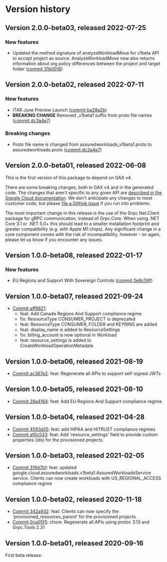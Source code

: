 # Version history

## Version 2.0.0-beta03, released 2022-07-25

### New features

- Updated the method signature of analyzeWorkloadMove for v1beta API to accept project as source. AnalyzeWorkloadMove now also returns information about org policy differences between the project and target folder ([commit 31b0016](https://github.com/googleapis/google-cloud-dotnet/commit/31b0016e71d85303ccdc14de2ddef571082de875))

## Version 2.0.0-beta02, released 2022-07-11

### New features

- ITAR June Preview Launch ([commit ba28a2b](https://github.com/googleapis/google-cloud-dotnet/commit/ba28a2b7bddc1a2195492181ae9041839c6f58db))
- **BREAKING CHANGE** Removed _v1beta1 suffix from proto file names ([commit dc3a4e7](https://github.com/googleapis/google-cloud-dotnet/commit/dc3a4e7e6ffaea438a1999cbb625579ac817272f))

### Breaking changes

- Proto file name is changed from assuredworkloads_v1beta1.proto to assuredworkloads.proto ([commit dc3a4e7](https://github.com/googleapis/google-cloud-dotnet/commit/dc3a4e7e6ffaea438a1999cbb625579ac817272f))

## Version 2.0.0-beta01, released 2022-06-08

This is the first version of this package to depend on GAX v4.

There are some breaking changes, both in GAX v4 and in the generated
code. The changes that aren't specific to any given API are [described in the Google Cloud
documentation](https://cloud.google.com/dotnet/docs/reference/help/breaking-gax4).
We don't anticipate any changes to most customer code, but please [file a
GitHub issue](https://github.com/googleapis/google-cloud-dotnet/issues/new/choose)
if you run into problems.

The most important change in this release is the use of the Grpc.Net.Client package
for gRPC communication, instead of Grpc.Core. When using .NET Core 3.1 or .NET 5.0+
this should lead to a smaller installation footprint and greater compatibility (e.g.
with Apple M1 chips). Any significant change in a core component comes with the risk
of incompatibility, however - so again, please let us know if you encounter any
issues.


## Version 1.0.0-beta08, released 2022-01-17

### New features

- EU Regions and Support With Sovereign Controls ([commit 0e8c59f](https://github.com/googleapis/google-cloud-dotnet/commit/0e8c59f05a08b1dbf518900bffc0e1f83894aaa2))

## Version 1.0.0-beta07, released 2021-09-24

- [Commit aff9821](https://github.com/googleapis/google-cloud-dotnet/commit/aff9821):
  - feat: Add Canada Regions And Support compliance regime
  - fix: ResourceType CONSUMER_PROJECT is deprecated
  - feat: ResourceType CONSUMER_FOLDER and KEYRING are added
  - feat: display_name is added to ResourceSettings
  - fix: billing_account is now optional in Workload
  - feat: resource_settings is added to CreateWorkloadOperationMetadata

## Version 1.0.0-beta06, released 2021-08-19

- [Commit ac367e2](https://github.com/googleapis/google-cloud-dotnet/commit/ac367e2): feat: Regenerate all APIs to support self-signed JWTs

## Version 1.0.0-beta05, released 2021-08-10

- [Commit 28a4164](https://github.com/googleapis/google-cloud-dotnet/commit/28a4164): feat: Add EU Regions And Support compliance regime

## Version 1.0.0-beta04, released 2021-04-28

- [Commit 4593a55](https://github.com/googleapis/google-cloud-dotnet/commit/4593a55): feat: add HIPAA and HITRUST compliance regimes
- [Commit af0c533](https://github.com/googleapis/google-cloud-dotnet/commit/af0c533): feat: Add 'resource_settings' field to provide custom properties (ids) for the provisioned projects.

## Version 1.0.0-beta03, released 2021-02-05

- [Commit 319d7b1](https://github.com/googleapis/google-cloud-dotnet/commit/319d7b1): feat: updated google.cloud.assuredworkloads.v1beta1.AssuredWorkloadsService service. Clients can now create workloads with US_REGIONAL_ACCESS compliance regime

## Version 1.0.0-beta02, released 2020-11-18

- [Commit 342a932](https://github.com/googleapis/google-cloud-dotnet/commit/342a932): feat: Clients can now specify the 'provisioned_resources_parent' for the provisioned projects.
- [Commit 0ca05f5](https://github.com/googleapis/google-cloud-dotnet/commit/0ca05f5): chore: Regenerate all APIs using protoc 3.13 and Grpc.Tools 2.31

## Version 1.0.0-beta01, released 2020-09-16

First beta release.
